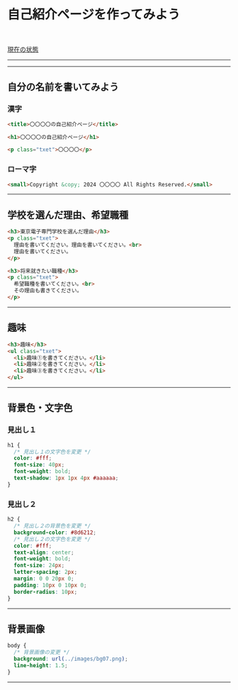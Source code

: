# 自己紹介ページを作ってみよう

<br>
 
[現在の状態](https://tec-yoshi-taka.github.io/about_me_2024AB/)

---

---

## 自分の名前を書いてみよう

### 漢字

```HTML
<title>〇〇〇〇の自己紹介ページ</title>
```

```HTML
<h1>〇〇〇〇の自己紹介ページ</h1>
```

```HTML
<p class="txet">〇〇〇〇</p>
```

### ローマ字

```HTML
<small>Copyright &copy; 2024 〇〇〇〇 All Rights Reserved.</small>
```

---

## 学校を選んだ理由、希望職種

```HTML
<h3>東京電子専門学校を選んだ理由</h3>
<p class="txet">
  理由を書いてください。理由を書いてください。<br>
  理由を書いてください。
</p>
```

```HTML
<h3>将来就きたい職種</h3>
<p class="txet">
  希望職種を書いてください。<br>
  その理由も書きてください。
</p>
```

---

## 趣味

```HTML
<h3>趣味</h3>
<ul class="txet">
  <li>趣味①を書きてください。</li>
  <li>趣味②を書きてください。</li>
  <li>趣味③を書きてください。</li>
</ul>
```

---

## 背景色・文字色

### 見出し１

```css
h1 {
  /* 見出し１の文字色を変更 */
  color: #fff;
  font-size: 40px;
  font-weight: bold;
  text-shadow: 1px 1px 4px #aaaaaa;
}
```

### 見出し２

```css
h2 {
  /* 見出し２の背景色を変更 */
  background-color: #8d6212;
  /* 見出し２の文字色を変更 */
  color: #fff;
  text-align: center;
  font-weight: bold;
  font-size: 24px;
  letter-spacing: 2px;
  margin: 0 0 20px 0;
  padding: 10px 0 10px 0;
  border-radius: 10px;
}
```

---

## 背景画像

```css
body {
  /* 背景画像の変更 */
  background: url(../images/bg07.png);
  line-height: 1.5;
}
```

---
